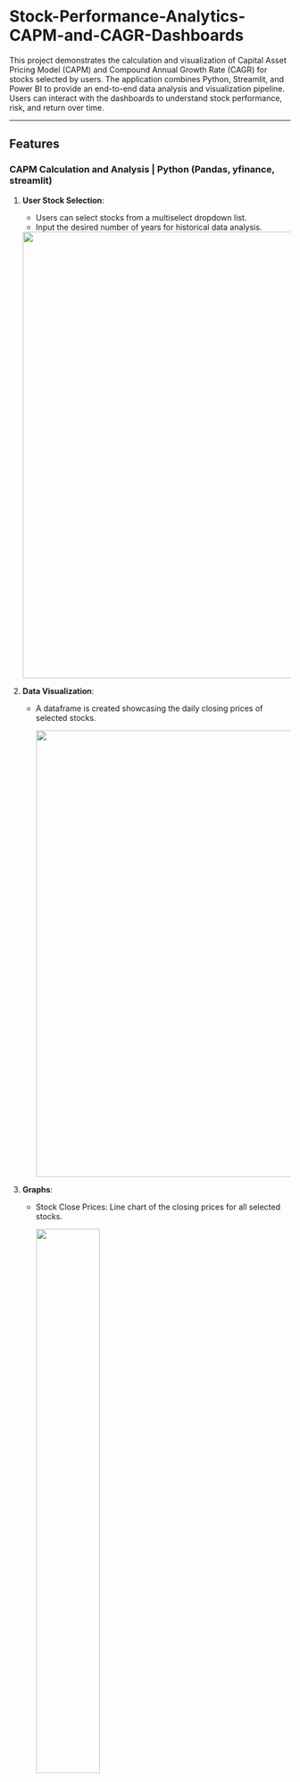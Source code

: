 # Stock-Performance-Analytics-CAPM-and-CAGR-Dashboards
This project demonstrates the calculation and visualization of Capital Asset Pricing Model (CAPM) and Compound Annual Growth Rate (CAGR) for stocks selected by users. The application combines Python, Streamlit, and Power BI to provide an end-to-end data analysis and visualization pipeline. Users can interact with the dashboards to understand stock performance, risk, and return over time.

---

## Features

### CAPM Calculation and Analysis | Python (Pandas, yfinance, streamlit)

1) **User Stock Selection**:
   * Users can select stocks from a multiselect dropdown list.
   * Input the desired number of years for historical data analysis.
    <img src="Img/c_1.png" width="800">

     

2) **Data Visualization**:
   * A dataframe is created showcasing the daily closing prices of selected stocks.
     
     <img src="Img/c_2.png" width="800">

3) **Graphs**:
   * Stock Close Prices: Line chart of the closing prices for all selected stocks.
  
     <img src="Img/c_3.png" width="50%">

4) **Normalized Data**:
    * Line chart of normalized closing prices for better comparison.
  
      <img src="Img/c_4.png" width="50%">

5) **Calculations**:
   * Daily returns for each stock.
     
   * Beta values for selected stocks.
     
      <img src="Img/c_6.png" width="600">  
      
   * CAPM returns.
     
      <img src="Img/c_5.png" width="600">


---

### CAGR Calculation and Analysis | Python (Pandas, yfinance, streamlit)

1) **Long-Term Analysis**:
   * CAGR calculated using 17 years of historical data.
   * Adjustments for stock bonuses and splits.
  
     <img src="Img/c_7.png" width="50%">

#### Output:
* A downloadable CSV containing Beta, CAPM returns, and CAGR values for all selected stocks.

---
  
### Data Cleaning and Integration | Excel

* The exported CSV was cleaned and merged in **Excel** to consolidate all tables.
* Added a Category column based on the beta values for enhanced analysis.

  ---

### Dashboards-Analysis | PowerBI

1) **CAPM - Risk vs. Return Analysis**:
   * Visualizing the tradeoff between risk and return for selected stocks.
  
     <img src="Img/d_1.png" width="50%">

2) **CAGR Analysis**:
   * Insights into the long-term performance of selected stocks.
  
     <img src="Img/d_2.png" width="50%">

3) **Combined Analysis**:
   * A comprehensive view of both CAPM and CAGR metrics.
  
     <img src="Img/d_3.png" width="50%">


  ## Use Case: Stock Analysis for Person A

  ### The Problem
#### **Person A had two main challenges:**

1) Understanding Risk vs. Return: How to evaluate whether a high-risk stock was worth the potential reward.
2) Long-Term Growth: Identifying stocks that outperformed the market in the long run.

* They needed a tool that could break down complex metrics into simple, actionable insights. That’s where this project came in.

 ## The Analysis
 
**Step 1: Stock Selection**
- Person A selected two stocks for analysis:

1) WIPRO.NS: A prominent IT company with a history of growth.
   
2) SBIN.NS: A leading bank but with mixed performance metrics.

   

 ** Step 2: Data Visualization**
- The app displayed:

1) The daily closing prices for both stocks over the last 3 years.
2) Normalized price trends, making it easier to compare their performance.

<img src="images/normalized_prices_example.png" alt="Normalized Prices" width="600">

**A. CAPM Analysis**

1) WIPRO had a Beta of 1.09 and a CAPM return of 10.99%, indicating it was relatively aligned with market movements but offered high potential returns.
2) SBIN had a Beta of 1.23 and a CAPM return of 12.40%, suggesting high risk but little reward.
   
<img src="images/capm_results_example.png" alt="CAPM Results" width="600">

**B. CAGR Analysis**
Using 17 years of historical data, the app calculated:

1) WIPRO’s CAGR: A staggering 39.48%, far exceeding the NSEI CAGR (9.19%).
2) SBIN’s CAGR: A modest 9.29%, just barely beating the market benchmark.

<img src="images/capm_results_example.png" alt="CAPM Results" width="600">

### The Insight
- Through the analysis:

1) Person A realized that WIPRO.NS offered both high returns and manageable risk, making it a strong long-term investment.
2) On the other hand, SBIN.NS posed a high risk without sufficient reward, leading Person A to reconsider their investment.
   
### The Outcome
- With the insights gained, Person A downloaded the consolidated CSV and explored the Power BI dashboards for advanced insights:

1) CAPM Risk vs. Return Dashboard: Visualized the tradeoff between risk and reward.
  <img src="images/capm_results_example.png" alt="CAPM Results" width="600">
   
3) CAGR Dashboard: Highlighted long-term growth potential.
   <img src="images/capm_results_example.png" alt="CAPM Results" width="600">
  
5) Combined Dashboard: Provided a holistic view of both metrics.
   <img src="images/capm_results_example.png" alt="CAPM Results" width="600">

---

## The Impact
- By leveraging this tool, Person A:

1) Made smarter investment choices by prioritizing high-return stocks with manageable risk.
2) Avoided potential losses by identifying underperforming high-risk stocks.
3) Gained confidence in their investment strategy with data-backed insights.

   



